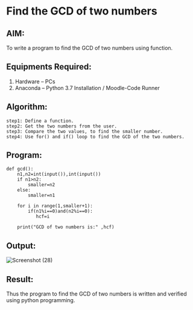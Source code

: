 # Find the GCD of two numbers

## AIM:
To write a program to find the GCD of two numbers using function.

## Equipments Required:
1. Hardware – PCs
2. Anaconda – Python 3.7 Installation / Moodle-Code Runner

## Algorithm:
```
step1: Define a function.
step2: Get the two numbers from the user.
step3: Compare the two values, to find the smaller number.
step4: Use for() and if() loop to find the GCD of the two numbers.
```
## Program:
```
def gcd():
    n1,n2=int(input()),int(input())
    if n1>n2:
        smaller=n2
    else:
        smaller=n1

    for i in range(1,smaller+1):
        if(n1%i==0)and(n2%i==0):
           hcf=i

    print("GCD of two numbers is:" ,hcf)
```

## Output:
![Screenshot (28)](https://user-images.githubusercontent.com/118708624/213877687-f48853cc-5315-4934-8819-5e141032bca4.png)


## Result:
Thus the program to find the GCD of two numbers is written and verified using python programming.
